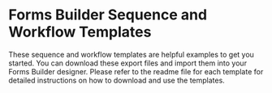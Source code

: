 # Forms Builder Sequence and Workflow Templates

These sequence and workflow templates are helpful examples to get you started. You can download these export files and import them into your Forms Builder designer.  Please refer to the readme file for each template for detailed instructions on how to download and use the templates.
